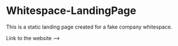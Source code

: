 # Whitespace-LandingPage

This is a static landing page created for a fake company whitespace.

Link to the website --> 
